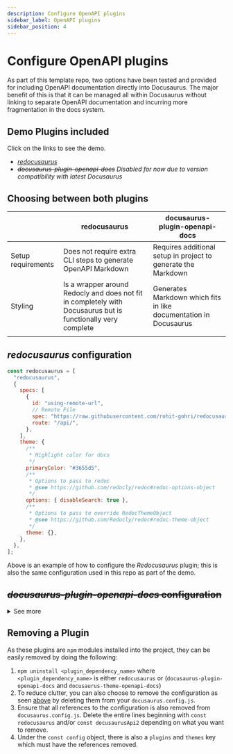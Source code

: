 ```yaml
---
description: Configure OpenAPI plugins
sidebar_label: OpenAPI plugins
sidebar_position: 4
---
```


# Configure OpenAPI plugins

As part of this template repo, two options have been tested and provided for including OpenAPI documentation directly into Docusaurus. The major benefit of this is that it can be managed all within Docusaurus without linking to separate OpenAPI documentation and incurring more fragmentation in the docs system.

## Demo Plugins included

Click on the links to see the demo.

- [_redocusaurus_](/api)
- ~~_docusaurus-plugin-openapi-docs_~~ _Disabled for now due to version compatibility with latest Docusaurus_

## Choosing between both plugins

|  | redocusaurus | docusaurus-plugin-openapi-docs |
| --- | --- | --- |
| Setup requirements | Does not require extra CLI steps to generate OpenAPI Markdown | Requires additional setup in project to generate the Markdown |
| Styling | Is a wrapper around Redocly and does not fit in completely with Docusaurus but is functionally very complete | Generates Markdown which fits in like documentation in Docusaurus |
|  |  |  |

## _redocusaurus_ configuration

```js title="./docusaurus.config.js"
const redocusaurus = [
  "redocusaurus",
  {
    specs: [
      {
        id: "using-remote-url",
        // Remote File
        spec: "https://raw.githubusercontent.com/rohit-gohri/redocusaurus/main/website/openapi/single-file/openapi.yaml",
        route: "/api/",
      },
    ],
    theme: {
      /**
       * Highlight color for docs
       */
      primaryColor: "#3655d5",
      /**
       * Options to pass to redoc
       * @see https://github.com/redocly/redoc#redoc-options-object
       */
      options: { disableSearch: true },
      /**
       * Options to pass to override RedocThemeObject
       * @see https://github.com/Redocly/redoc#redoc-theme-object
       */
      theme: {},
    },
  },
];
```

Above is an example of how to configure the _Redocusaurus_ plugin; this is also the same configuration used in this repo as part of the demo.

## ~~_docusaurus-plugin-openapi-docs_ configuration~~

<details>
  <summary>See more</summary>
  <div>

```js title="./docusaurus.config.js"
const docusaurusApi2 = [
  "docusaurus-plugin-openapi-docs",
  {
    id: "openapi",
    docsPluginId: "classic", // e.g. "classic" or the plugin-content-docs id
    config: {
      api: {
        specPath:
          "https://raw.githubusercontent.com/PaloAltoNetworks/docusaurus-openapi-docs/main/demo/examples/petstore.yaml", // path or URL to the OpenAPI spec
        outputDir: "docs/test-api", // output directory for generated *.mdx and sidebar.js files
        template: "api.mustache", // Customize API MDX with mustache template
        sidebarOptions: {
          groupPathsBy: "tag",
          categoryLinkSource: "tag",
        },
      },
    },
  },
];
```

  </div>

</details>

## Removing a Plugin

As these plugins are `npm` modules installed into the project, they can be easily removed by doing the following:

1. `npm uninstall <plugin_dependency_name>` where `<plugin_dependency_name>` is either `redocusaurus` or (`docusaurus-plugin-openapi-docs` and `docusaurus-theme-openapi-docs`)
2. To reduce clutter, you can also choose to remove the configuration as seen [above](##Redocusaurus-configuration) by deleting them from your `docusaurus.config.js`.
3. Ensure that all references to the configuration is also removed from `docusaurus.config.js`. Delete the entire lines beginning with `const redocusaurus` and/or `const docusaurusApi2` depending on what you want to remove.
4. Under the `const config` object, there is also a `plugins` and `themes` key which must have the references removed.
